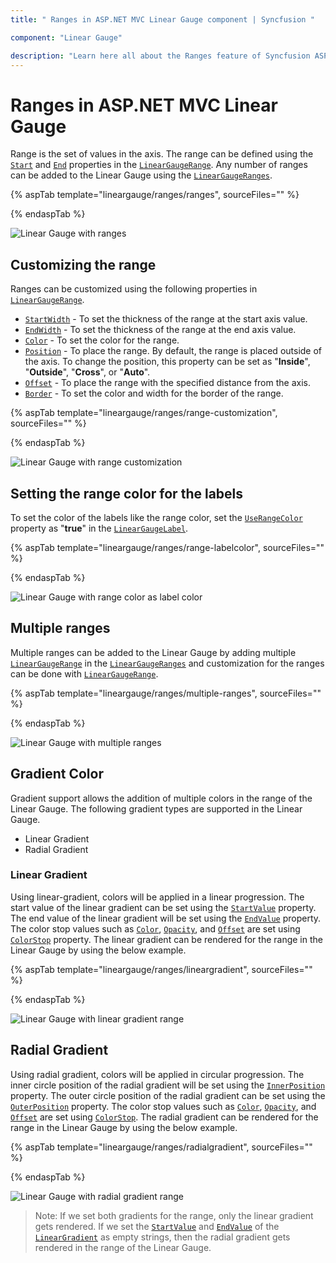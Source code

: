 ```yaml
---
title: " Ranges in ASP.NET MVC Linear Gauge component | Syncfusion "

component: "Linear Gauge"

description: "Learn here all about the Ranges feature of Syncfusion ASP.NET MVC Linear Gauge component and more."
---
```


# Ranges in ASP.NET MVC Linear Gauge

Range is the set of values in the axis. The range can be defined using the [`Start`](https://help.syncfusion.com/cr/aspnetmvc-js2/Syncfusion.EJ2.LinearGauge.LinearGaugeRange.html#Syncfusion_EJ2_LinearGauge_LinearGaugeRange_Start) and [`End`](https://help.syncfusion.com/cr/aspnetmvc-js2/Syncfusion.EJ2.LinearGauge.LinearGaugeRange.html#Syncfusion_EJ2_LinearGauge_LinearGaugeRange_End) properties in the [`LinearGaugeRange`](https://help.syncfusion.com/cr/aspnetmvc-js2/Syncfusion.EJ2.LinearGauge.LinearGaugeRange.html). Any number of ranges can be added to the Linear Gauge using the [`LinearGaugeRanges`](https://help.syncfusion.com/cr/aspnetmvc-js2/Syncfusion.EJ2.LinearGauge.LinearGaugeRanges.html).

{% aspTab template="lineargauge/ranges/ranges", sourceFiles="" %}

{% endaspTab %}

![Linear Gauge with ranges](../images/range.png)

## Customizing the range

Ranges can be customized using the following properties in [`LinearGaugeRange`](https://help.syncfusion.com/cr/aspnetmvc-js2/Syncfusion.EJ2.LinearGauge.LinearGaugeRange.html).

* [`StartWidth`](https://help.syncfusion.com/cr/aspnetmvc-js2/Syncfusion.EJ2.LinearGauge.LinearGaugeRange.html#Syncfusion_EJ2_LinearGauge_LinearGaugeRange_StartWidth) - To set the thickness of the range at the start axis value.
* [`EndWidth`](https://help.syncfusion.com/cr/aspnetmvc-js2/Syncfusion.EJ2.LinearGauge.LinearGaugeRange.html#Syncfusion_EJ2_LinearGauge_LinearGaugeRange_EndWidth) - To set the thickness of the range at the end axis value.
* [`Color`](https://help.syncfusion.com/cr/aspnetmvc-js2/Syncfusion.EJ2.LinearGauge.LinearGaugeRange.html#Syncfusion_EJ2_LinearGauge_LinearGaugeRange_Color) - To set the color for the range.
* [`Position`](https://help.syncfusion.com/cr/aspnetmvc-js2/Syncfusion.EJ2.LinearGauge.LinearGaugeRange.html#Syncfusion_EJ2_LinearGauge_LinearGaugeRange_Position) - To place the range. By default, the range is placed outside of the axis. To change the position, this property can be set as "**Inside**", "**Outside**", "**Cross**", or "**Auto**".
* [`Offset`](https://help.syncfusion.com/cr/aspnetmvc-js2/Syncfusion.EJ2.LinearGauge.LinearGaugeRange.html#Syncfusion_EJ2_LinearGauge_LinearGaugeRange_Offset) - To place the range with the specified distance from the axis.
* [`Border`](https://help.syncfusion.com/cr/aspnetmvc-js2/Syncfusion.EJ2.LinearGauge.LinearGaugeRange.html#Syncfusion_EJ2_LinearGauge_LinearGaugeRange_Border) - To set the color and width for the border of the range.

{% aspTab template="lineargauge/ranges/range-customization", sourceFiles="" %}

{% endaspTab %}

![Linear Gauge with range customization](../images/range-custom.png)

## Setting the range color for the labels

To set the color of the labels like the range color, set the [`UseRangeColor`](https://help.syncfusion.com/cr/aspnetmvc-js2/Syncfusion.EJ2.LinearGauge.LinearGaugeLabel.html#Syncfusion_EJ2_LinearGauge_LinearGaugeLabel_UseRangeColor) property as "**true**" in the [`LinearGaugeLabel`](https://help.syncfusion.com/cr/aspnetmvc-js2/Syncfusion.EJ2.LinearGauge.LinearGaugeLabel.html).

{% aspTab template="lineargauge/ranges/range-labelcolor", sourceFiles="" %}

{% endaspTab %}

![Linear Gauge with range color as label color](../images/range-labelcolor.png)

## Multiple ranges

Multiple ranges can be added to the Linear Gauge by adding multiple [`LinearGaugeRange`](https://help.syncfusion.com/cr/aspnetmvc-js2/Syncfusion.EJ2.LinearGauge.LinearGaugeRange.html) in the [`LinearGaugeRanges`](https://help.syncfusion.com/cr/aspnetmvc-js2/Syncfusion.EJ2.LinearGauge.LinearGaugeRanges.html) and customization for the ranges can be done with [`LinearGaugeRange`](https://help.syncfusion.com/cr/aspnetmvc-js2/Syncfusion.EJ2.LinearGauge.LinearGaugeRange.html).

{% aspTab template="lineargauge/ranges/multiple-ranges", sourceFiles="" %}

{% endaspTab %}

![Linear Gauge with multiple ranges](../images/multiple-ranges.png)

## Gradient Color

Gradient support allows the addition of multiple colors in the range of the Linear Gauge. The following gradient types are supported in the Linear Gauge.

* Linear Gradient
* Radial Gradient

### Linear Gradient

Using linear-gradient, colors will be applied in a linear progression. The start value of the linear gradient can be set using the [`StartValue`](https://help.syncfusion.com/cr/aspnetmvc-js2/Syncfusion.EJ2.LinearGauge.LinearGaugeLinearGradient.html#Syncfusion_EJ2_LinearGauge_LinearGaugeLinearGradient_StartValue) property. The end value of the linear gradient will be set using the [`EndValue`](https://help.syncfusion.com/cr/aspnetmvc-js2/Syncfusion.EJ2.LinearGauge.LinearGaugeLinearGradient.html#Syncfusion_EJ2_LinearGauge_LinearGaugeLinearGradient_EndValue) property. The color stop values such as [`Color`](https://help.syncfusion.com/cr/aspnetmvc-js2/Syncfusion.EJ2.LinearGauge.LinearGaugeColorStop.html#Syncfusion_EJ2_LinearGauge_LinearGaugeColorStop_Color), [`Opacity`](https://help.syncfusion.com/cr/aspnetmvc-js2/Syncfusion.EJ2.LinearGauge.LinearGaugeColorStop.html#Syncfusion_EJ2_LinearGauge_LinearGaugeColorStop_Opacity), and [`Offset`](https://help.syncfusion.com/cr/aspnetmvc-js2/Syncfusion.EJ2.LinearGauge.LinearGaugeColorStop.html#Syncfusion_EJ2_LinearGauge_LinearGaugeColorStop_Offset) are set using [`ColorStop`](https://help.syncfusion.com/cr/aspnetmvc-js2/Syncfusion.EJ2.LinearGauge.LinearGaugeLinearGradient.html#Syncfusion_EJ2_LinearGauge_LinearGaugeLinearGradient_ColorStop) property. The linear gradient can be rendered for the range in the Linear Gauge by using the below example.

{% aspTab template="lineargauge/ranges/lineargradient", sourceFiles="" %}

{% endaspTab %}

![Linear Gauge with linear gradient range](../images/linear-range.png)

## Radial Gradient

Using radial gradient, colors will be applied in circular progression. The inner circle position of the radial gradient will be set using the [`InnerPosition`](https://help.syncfusion.com/cr/aspnetmvc-js2/Syncfusion.EJ2.LinearGauge.LinearGaugeRadialGradient.html#Syncfusion_EJ2_LinearGauge_LinearGaugeRadialGradient_InnerPosition) property. The outer circle position of the radial gradient can be set using the [`OuterPosition`](https://help.syncfusion.com/cr/aspnetmvc-js2/Syncfusion.EJ2.LinearGauge.LinearGaugeRadialGradient.html#Syncfusion_EJ2_LinearGauge_LinearGaugeRadialGradient_OuterPosition) property. The color stop values such as [`Color`](https://help.syncfusion.com/cr/aspnetmvc-js2/Syncfusion.EJ2.LinearGauge.LinearGaugeColorStop.html#Syncfusion_EJ2_LinearGauge_LinearGaugeColorStop_Color), [`Opacity`](https://help.syncfusion.com/cr/aspnetmvc-js2/Syncfusion.EJ2.LinearGauge.LinearGaugeColorStop.html#Syncfusion_EJ2_LinearGauge_LinearGaugeColorStop_Opacity), and [`Offset`](https://help.syncfusion.com/cr/aspnetmvc-js2/Syncfusion.EJ2.LinearGauge.LinearGaugeColorStop.html#Syncfusion_EJ2_LinearGauge_LinearGaugeColorStop_Offset) are set using [`ColorStop`](https://help.syncfusion.com/cr/aspnetmvc-js2/Syncfusion.EJ2.LinearGauge.LinearGaugeRadialGradient.html#Syncfusion_EJ2_LinearGauge_LinearGaugeRadialGradient_ColorStop). The radial gradient can be rendered for the range in the Linear Gauge by using the below example.

{% aspTab template="lineargauge/ranges/radialgradient", sourceFiles="" %}

{% endaspTab %}

![Linear Gauge with radial gradient range](../images/radial-range.png)

> Note: If we set both gradients for the range, only the linear gradient gets rendered. If we set the [`StartValue`](https://help.syncfusion.com/cr/aspnetmvc-js2/Syncfusion.EJ2.LinearGauge.LinearGaugeLinearGradient.html#Syncfusion_EJ2_LinearGauge_LinearGaugeLinearGradient_StartValue) and [`EndValue`](https://help.syncfusion.com/cr/aspnetmvc-js2/Syncfusion.EJ2.LinearGauge.LinearGaugeLinearGradient.html#Syncfusion_EJ2_LinearGauge_LinearGaugeLinearGradient_EndValue) of the [`LinearGradient`](https://help.syncfusion.com/cr/aspnetmvc-js2/Syncfusion.EJ2.LinearGauge.LinearGaugeLinearGradient.html) as empty strings, then the radial gradient gets rendered in the range of the Linear Gauge.